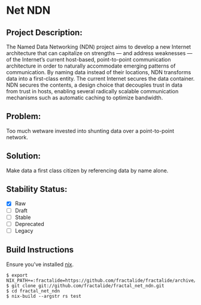 # Net NDN

## Project Description:

The Named Data Networking (NDN) project aims to develop a new Internet architecture that can capitalize on strengths — and address weaknesses — of the Internet’s current host-based, point-to-point communication architecture in order to naturally accommodate emerging patterns of communication. By naming data instead of their locations, NDN transforms data into a first-class entity. The current Internet secures the data container. NDN secures the contents, a design choice that decouples trust in data from trust in hosts, enabling several radically scalable communication mechanisms such as automatic caching to optimize bandwidth.

## Problem:

Too much wetware invested into shunting data over a point-to-point network.

## Solution:

Make data a first class citizen by referencing data by name alone.

## Stability Status:

- [x] Raw
- [ ] Draft
- [ ] Stable
- [ ] Deprecated
- [ ] Legacy

## Build Instructions
Ensure you've installed [nix](https://nixos.org/nix).
```
$ export NIX_PATH+=:fractalide=https://github.com/fractalide/fractalide/archive/v20170220.tar.gz
$ git clone git://github.com/fractalide/fractal_net_ndn.git
$ cd fractal_net_ndn
$ nix-build --argstr rs test
```
